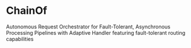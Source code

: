 # ChainOf
Autonomous Request Orchestrator for Fault-Tolerant, Asynchronous Processing Pipelines with Adaptive Handler featuring fault-tolerant routing capabilities
